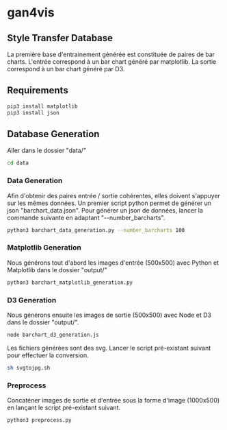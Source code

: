 # gan4vis

## Style Transfer Database

La première base d'entrainement générée est constituée de paires de bar charts. L'entrée correspond à un bar chart généré par matplotlib. La sortie correspond à un bar chart généré par D3.

## Requirements

``` sh
pip3 install matplotlib
pip3 install json
```

## Database Generation

Aller dans le dossier "data/"

``` sh
cd data
```

### Data Generation

Afin d'obtenir des paires entrée / sortie cohérentes, elles doivent s'appuyer sur les mêmes données. Un premier script python permet de générer un json "barchart_data.json". Pour générer un json de données, lancer la commande suivante en adaptant "--number_barcharts".

``` sh
python3 barchart_data_generation.py --number_barcharts 100
```

### Matplotlib Generation

Nous générons tout d'abord les images d'entrée (500x500) avec Python et Matplotlib dans le dossier "output/"

``` sh
python3 barchart_matplotlib_generation.py
```

### D3 Generation

Nous générons ensuite les images de sortie (500x500) avec Node et D3 dans le dossier "output/".

``` sh
node barchart_d3_generation.js
```

Les fichiers générées sont des svg. Lancer le script pré-existant suivant pour effectuer la conversion.

``` sh
sh svgtojpg.sh
```

### Preprocess

Concaténer images de sortie et d'entrée sous la forme d'image (1000x500) en lançant le script pré-existant suivant.

``` sh
python3 preprocess.py
```
